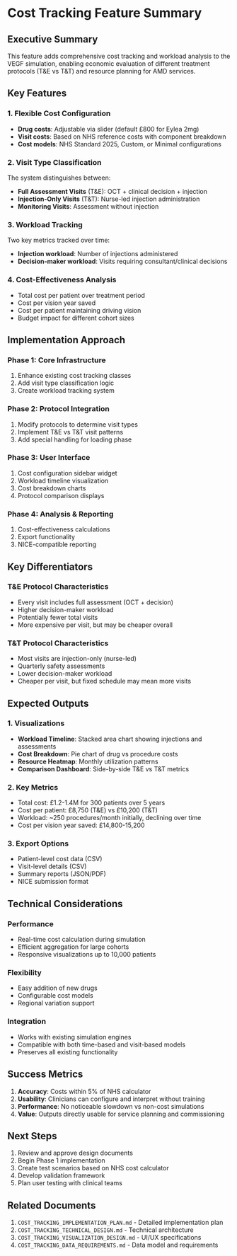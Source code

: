 # Cost Tracking Feature Summary

## Executive Summary
This feature adds comprehensive cost tracking and workload analysis to the VEGF simulation, enabling economic evaluation of different treatment protocols (T&E vs T&T) and resource planning for AMD services.

## Key Features

### 1. Flexible Cost Configuration
- **Drug costs**: Adjustable via slider (default £800 for Eylea 2mg)
- **Visit costs**: Based on NHS reference costs with component breakdown
- **Cost models**: NHS Standard 2025, Custom, or Minimal configurations

### 2. Visit Type Classification
The system distinguishes between:
- **Full Assessment Visits** (T&E): OCT + clinical decision + injection
- **Injection-Only Visits** (T&T): Nurse-led injection administration
- **Monitoring Visits**: Assessment without injection

### 3. Workload Tracking
Two key metrics tracked over time:
- **Injection workload**: Number of injections administered
- **Decision-maker workload**: Visits requiring consultant/clinical decisions

### 4. Cost-Effectiveness Analysis
- Total cost per patient over treatment period
- Cost per vision year saved
- Cost per patient maintaining driving vision
- Budget impact for different cohort sizes

## Implementation Approach

### Phase 1: Core Infrastructure
1. Enhance existing cost tracking classes
2. Add visit type classification logic
3. Create workload tracking system

### Phase 2: Protocol Integration
1. Modify protocols to determine visit types
2. Implement T&E vs T&T visit patterns
3. Add special handling for loading phase

### Phase 3: User Interface
1. Cost configuration sidebar widget
2. Workload timeline visualization
3. Cost breakdown charts
4. Protocol comparison displays

### Phase 4: Analysis & Reporting
1. Cost-effectiveness calculations
2. Export functionality
3. NICE-compatible reporting

## Key Differentiators

### T&E Protocol Characteristics
- Every visit includes full assessment (OCT + decision)
- Higher decision-maker workload
- Potentially fewer total visits
- More expensive per visit, but may be cheaper overall

### T&T Protocol Characteristics
- Most visits are injection-only (nurse-led)
- Quarterly safety assessments
- Lower decision-maker workload
- Cheaper per visit, but fixed schedule may mean more visits

## Expected Outputs

### 1. Visualizations
- **Workload Timeline**: Stacked area chart showing injections and assessments
- **Cost Breakdown**: Pie chart of drug vs procedure costs
- **Resource Heatmap**: Monthly utilization patterns
- **Comparison Dashboard**: Side-by-side T&E vs T&T metrics

### 2. Key Metrics
- Total cost: £1.2-1.4M for 300 patients over 5 years
- Cost per patient: £8,750 (T&E) vs £10,200 (T&T)
- Workload: ~250 procedures/month initially, declining over time
- Cost per vision year saved: £14,800-15,200

### 3. Export Options
- Patient-level cost data (CSV)
- Visit-level details (CSV)  
- Summary reports (JSON/PDF)
- NICE submission format

## Technical Considerations

### Performance
- Real-time cost calculation during simulation
- Efficient aggregation for large cohorts
- Responsive visualizations up to 10,000 patients

### Flexibility
- Easy addition of new drugs
- Configurable cost models
- Regional variation support

### Integration
- Works with existing simulation engines
- Compatible with both time-based and visit-based models
- Preserves all existing functionality

## Success Metrics

1. **Accuracy**: Costs within 5% of NHS calculator
2. **Usability**: Clinicians can configure and interpret without training
3. **Performance**: No noticeable slowdown vs non-cost simulations
4. **Value**: Outputs directly usable for service planning and commissioning

## Next Steps

1. Review and approve design documents
2. Begin Phase 1 implementation
3. Create test scenarios based on NHS cost calculator
4. Develop validation framework
5. Plan user testing with clinical teams

## Related Documents

1. `COST_TRACKING_IMPLEMENTATION_PLAN.md` - Detailed implementation plan
2. `COST_TRACKING_TECHNICAL_DESIGN.md` - Technical architecture
3. `COST_TRACKING_VISUALIZATION_DESIGN.md` - UI/UX specifications
4. `COST_TRACKING_DATA_REQUIREMENTS.md` - Data model and requirements